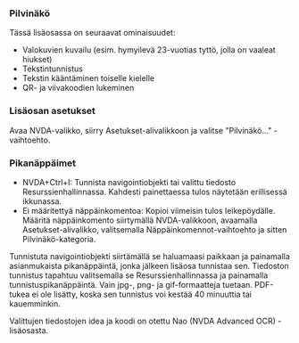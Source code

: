 ### Pilvinäkö

Tässä lisäosassa on seuraavat ominaisuudet:
* Valokuvien kuvailu (esim. hymyilevä 23-vuotias tyttö, jolla on vaaleat hiukset)
* Tekstintunnistus
* Tekstin kääntäminen toiselle kielelle
* QR- ja viivakoodien lukeminen

### Lisäosan asetukset
Avaa NVDA-valikko, siirry Asetukset-alivalikkoon ja valitse "Pilvinäkö..." -vaihtoehto.

### Pikanäppäimet
* NVDA+Ctrl+I: Tunnista navigointiobjekti tai valittu tiedosto Resurssienhallinnassa. Kahdesti painettaessa tulos näytetään erillisessä ikkunassa.
* Ei määritettyä näppäinkomentoa: Kopioi viimeisin tulos leikepöydälle. Määritä näppäinkomento siirtymällä NVDA-valikkoon, avaamalla Asetukset-alivalikko, valitsemalla Näppäinkomennot-vaihtoehto ja sitten Pilvinäkö-kategoria.

Tunnistuta navigointiobjekti siirtämällä se haluamaasi paikkaan ja painamalla asianmukaista pikanäppäintä, jonka jälkeen lisäosa tunnistaa sen.
Tiedoston tunnistus tapahtuu valitsemalla se Resurssienhallinnassa ja painamalla tunnistuspikanäppäintä.
Vain jpg-, png- ja gif-formaatteja tuetaan.
PDF-tukea ei ole lisätty, koska sen tunnistus voi kestää 40 minuuttia tai kauemminkin.

Valittujen tiedostojen idea ja koodi on otettu Nao (NVDA Advanced OCR) -lisäosasta.
